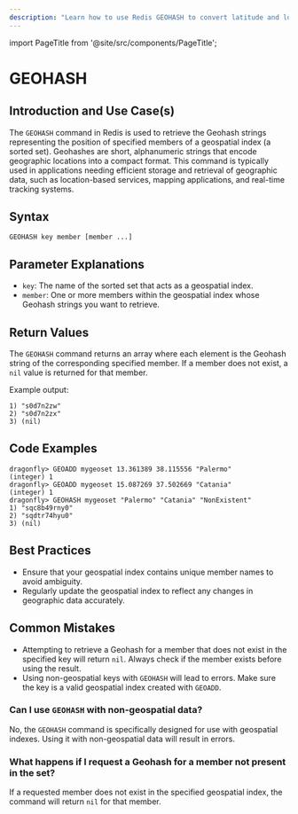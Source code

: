 ```yaml
---
description: "Learn how to use Redis GEOHASH to convert latitude and longitude into a single string representing the geographical location."
---
```


import PageTitle from '@site/src/components/PageTitle';

# GEOHASH

<PageTitle title="Redis GEOHASH Explained (Better Than Official Docs)" />

## Introduction and Use Case(s)

The `GEOHASH` command in Redis is used to retrieve the Geohash strings representing the position of specified members of a geospatial index (a sorted set). Geohashes are short, alphanumeric strings that encode geographic locations into a compact format. This command is typically used in applications needing efficient storage and retrieval of geographic data, such as location-based services, mapping applications, and real-time tracking systems.

## Syntax

```cli
GEOHASH key member [member ...]
```

## Parameter Explanations

- `key`: The name of the sorted set that acts as a geospatial index.
- `member`: One or more members within the geospatial index whose Geohash strings you want to retrieve.

## Return Values

The `GEOHASH` command returns an array where each element is the Geohash string of the corresponding specified member. If a member does not exist, a `nil` value is returned for that member.

Example output:

```
1) "s0d7n2zw"
2) "s0d7n2zx"
3) (nil)
```

## Code Examples

```cli
dragonfly> GEOADD mygeoset 13.361389 38.115556 "Palermo"
(integer) 1
dragonfly> GEOADD mygeoset 15.087269 37.502669 "Catania"
(integer) 1
dragonfly> GEOHASH mygeoset "Palermo" "Catania" "NonExistent"
1) "sqc8b49rny0"
2) "sqdtr74hyu0"
3) (nil)
```

## Best Practices

- Ensure that your geospatial index contains unique member names to avoid ambiguity.
- Regularly update the geospatial index to reflect any changes in geographic data accurately.

## Common Mistakes

- Attempting to retrieve a Geohash for a member that does not exist in the specified key will return `nil`. Always check if the member exists before using the result.
- Using non-geospatial keys with `GEOHASH` will lead to errors. Make sure the key is a valid geospatial index created with `GEOADD`.

### Can I use `GEOHASH` with non-geospatial data?

No, the `GEOHASH` command is specifically designed for use with geospatial indexes. Using it with non-geospatial data will result in errors.

### What happens if I request a Geohash for a member not present in the set?

If a requested member does not exist in the specified geospatial index, the command will return `nil` for that member.
